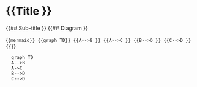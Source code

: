 # {{Title }}

{{## Sub-title }}
{{## Diagram }}

{{```mermaid}}
{{graph TD}}
{{A-->B }}
{{A-->C }}
{{B-->D }}
{{C-->D }}
{{```}}

```mermaid
  graph TD
  A-->B
  A->C
  B-->D
  C-->D
```
